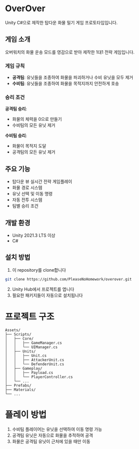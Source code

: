 # OverOver

Unity C#으로 제작한 탑다운 화물 밀기 게임 프로토타입입니다.

## 게임 소개

오버워치의 화물 운송 모드를 영감으로 받아 제작한 1대1 전략 게임입니다.

### 게임 규칙

- **공격팀**: 유닛들을 조종하여 화물을 파괴하거나 수비 유닛을 모두 제거
- **수비팀**: 유닛들을 조종하여 화물을 목적지까지 안전하게 호송

### 승리 조건

**공격팀 승리**:
- 화물의 체력을 0으로 만들기
- 수비팀의 모든 유닛 제거

**수비팀 승리**:
- 화물이 목적지 도달
- 공격팀의 모든 유닛 제거

## 주요 기능

- 탑다운 뷰 실시간 전략 게임플레이
- 화물 경로 시스템
- 유닛 선택 및 이동 명령
- 자동 전투 시스템
- 팀별 승리 조건

## 개발 환경

- Unity 2021.3 LTS 이상
- C#

## 설치 방법

1. 이 repository를 clone합니다


```bash
git clone https://github.com/PleaseNoHomework/overover.git
```

2. Unity Hub에서 프로젝트를 엽니다
3. 필요한 패키지들이 자동으로 설치됩니다


# 프로젝트 구조
```
Assets/
├── Scripts/
│   ├── Core/
│   │   ├── GameManager.cs
│   │   └── UIManager.cs
│   ├── Units/
│   │   ├── Unit.cs
│   │   ├── AttackerUnit.cs
│   │   └── DefenderUnit.cs
│   ├── Gameplay/
│   │   ├── Payload.cs
│   │   └── PlayerController.cs
│   └── ...
├── Prefabs/
├── Materials/
└── ...
```

# 플레이 방법

1. 수비팀 플레이어는 유닛을 선택하여 이동 명령 가능
2. 공격팀 유닛은 자동으로 화물을 추적하여 공격
3. 화물은 공격팀 유닛이 근처에 있을 때만 이동
